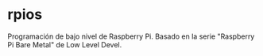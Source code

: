 # rpios
Programación de bajo nivel de Raspberry Pi. Basado en la serie "Raspberry Pi Bare Metal" de Low Level Devel.
